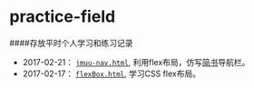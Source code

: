 # practice-field
####存放平时个人学习和练习记录
* 2017-02-21： [`jmuu-nav.html`](flexbox/jmuu-nav.html), 利用flex布局，仿写[简书](www.jianshu.com)导航栏。
* 2017-02-17： [`flexBox.html`](flexbox/flexBox.html), 学习CSS flex布局。